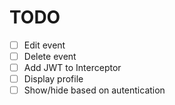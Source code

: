 # TODO

-   [ ] Edit event
-   [ ] Delete event
-   [ ] Add JWT to Interceptor
-   [ ] Display profile
-   [ ] Show/hide based on autentication
